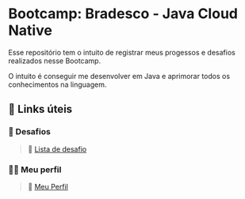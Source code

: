 # Bootcamp: Bradesco - Java Cloud Native

Esse repositório tem o intuito de registrar meus progessos e desafios realizados nesse Bootcamp.

O intuito é conseguir me desenvolver em Java e aprimorar todos os conhecimentos na linguagem.

## 🔗 Links úteis

### 🎯 Desafios

> 🔹 [Lista de desafio](https://github.com/Gabriel-Ramon-R-Ramos/Bootcamp---Bradesco-Java-Cloud-Native/tree/main/Desafios)

### 👦🏽 Meu perfil 

> 🔹 [Meu Perfil](https://github.com/Gabriel-Ramon-R-Ramos)
